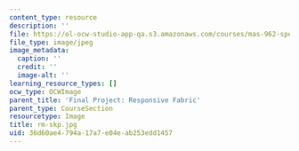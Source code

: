 ```yaml
---
content_type: resource
description: ''
file: https://ol-ocw-studio-app-qa.s3.amazonaws.com/courses/mas-962-special-topics-new-textiles-spring-2010/36d60ae4794a17a7e04eab253edd1457_rm-skp.jpg
file_type: image/jpeg
image_metadata:
  caption: ''
  credit: ''
  image-alt: ''
learning_resource_types: []
ocw_type: OCWImage
parent_title: 'Final Project: Responsive Fabric'
parent_type: CourseSection
resourcetype: Image
title: rm-skp.jpg
uid: 36d60ae4-794a-17a7-e04e-ab253edd1457
---
```

